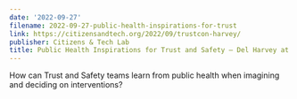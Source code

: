 ```yaml
---
date: '2022-09-27'
filename: 2022-09-27-public-health-inspirations-for-trust
link: https://citizensandtech.org/2022/09/trustcon-harvey/
publisher: Citizens & Tech Lab
title: Public Health Inspirations for Trust and Safety – Del Harvey at TrustCon
---
```


How can Trust and Safety teams learn from public health when imagining and deciding on interventions?